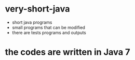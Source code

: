 # very-short-java
- short java programs
- small programs that can be modified
- there are tests programs and outputs
# the codes are written in Java 7
